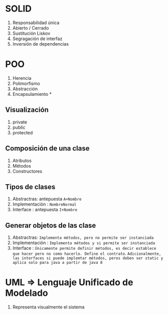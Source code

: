 # SOLID
1. Responsabilidad única
2. Abierto / Cerrado
3. Sustitución  Liskov
4. Segragación de interfaz
5. Inversión de dependencias

# POO
1. Herencia
2. Polimorfismo
3. Abstracción
4. Encapsulamiento *

## Visualización 
1. private 
2. public
3. protected

## Composición de una clase
1. Atributos
2. Métodos
3. Constructores

## Tipos de clases
1. Abstractras: antepuesta `A+Nombre`
2. Implementación : `NombreNormal`
3. Interface  :  antepuesta `I+Nombre`

## Generar objetos de las clase
1. Abstractras:  `Implementa métodos, pero no permite ser instanciada`
2. Implementación : `Implementa métodos y si permite ser instanciada`
3. Interface  :  `Únicamente permite definir métodos, es decir establece que hacer pero no como hacerlo. Define el contrato`. `Adicionalmente, las interfaces si puede implemtar métodos, peros deben ser static y aplica solo para java a partir de java 8`

# UML => Lenguaje Unificado de Modelado
1. Representa visualmente el sistema